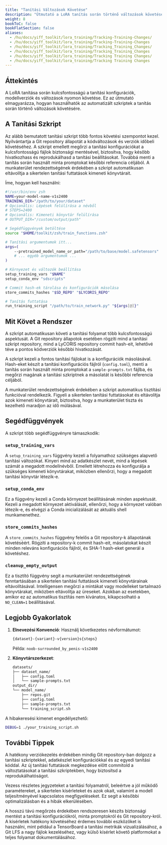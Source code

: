 ```yaml
---
title: "Tanítási Változások Követése"
description: "Útmutató a LoRA tanítás során történő változások követéséhez automatizált szkriptek segítségével"
weight: 8
bookToC: false
bookFlatSection: false
aliases:
  - /hu/docs/yiff_toolkit/lora_training/Tracking-Training-Changes/
  - /hu/docs/yiff_toolkit/lora_training/Tracking-Training-Changes
  - /hu/docs/yiff_toolkit/lora_training/Tracking_Training_Changes/
  - /hu/docs/yiff_toolkit/lora_training/Tracking_Training_Changes
  - /hu/docs/yiff_toolkit/lora_training/Tracking Training Changes/
  - /hu/docs/yiff_toolkit/lora_training/Tracking Training Changes
---
```


## Áttekintés

A LoRA tanítása során kulcsfontosságú a tanítási konfigurációk, modellverziók és változások nyomon követése. Ez az útmutató elmagyarázza, hogyan használhatók az automatizált szkriptek a tanítás során történő változások követésére.

## A Tanítási Szkript

Az alább bemutatott tanítási szkript több fontos követési szempontot kezel. Nyilvántartja a Git repository állapotát a kódváltozások és verziók időbeli követéséhez. A szkript emellett megőrzi a tanítási konfigurációkat a kulcsfontosságú fájlok biztonsági mentésével, biztosítva, hogy később hivatkozhass és reprodukálhasd a tanítási beállításokat. Továbbá menti a tanítás során használt minta promptokat későbbi referencia céljából. A munkaterület rendezettségének érdekében a szkript automatikusan eltávolítja a sikertelen tanítási futtatások kimeneti könyvtárait.

Íme, hogyan kell használni:

```zsh
#!/usr/bin/env zsh
NAME=your-model-name-v1s2400
TRAINING_DIR="/path/to/your/dataset"
# Opcionális: Lépések felülírása a névből
# STEPS=2400
# Opcionális: Kimeneti könyvtár felülírása
# OUTPUT_DIR="/custom/output/path"

# Segédfüggvények betöltése
source "$HOME/toolkit/zsh/train_functions.zsh"

# Tanítási argumentumok itt...
args=(
    --pretrained_model_name_or_path="/path/to/base/model.safetensors"
    # ... egyéb argumentumok ...
)

# Környezet és változók beállítása
setup_training_vars "$NAME"
setup_conda_env "sdscripts"

# Commit hash-ek tárolása és konfigurációk másolása
store_commits_hashes "$SD_REPO" "$LYCORIS_REPO"

# Tanítás futtatása
run_training_script "/path/to/train_network.py" "${args[@]}"
```

## Mit Követ a Rendszer

A szkript automatikusan követi a tanítási folyamat több kulcsfontosságú aspektusát. A Git repository állapotok esetében rögzíti mind a tanítási szkript repository, mind a LyCORIS repository commit hash-eit, lehetővé téve a pontos kódverziók későbbi hivatkozását.

A szkript kezeli a fontos tanítási fájlokat is a konfigurációk másolásával. Hash-eket készít a tanítási konfigurációs fájlról (`config.toml`), menti a tanítás során használt minta promptokat a `sample-prompts.txt` fájlba, és megőrzi magának a tanítási szkriptnek a másolatát is későbbi referencia céljából.

A munkaterület rendezettségének érdekében a szkript automatikus tisztítási funkcióval rendelkezik. Figyeli a sikertelen tanítási futtatásokat és eltávolítja azok kimeneti könyvtárait, biztosítva, hogy a munkaterület tiszta és kezelhető maradjon az idő múlásával.

## Segédfüggvények

A szkript több segédfüggvényre támaszkodik:

### `setup_training_vars`

A `setup_training_vars` függvény kezeli a folyamathoz szükséges alapvető tanítási változókat. Kinyeri mind az adatkészlet nevét, mind a lépések számát a megadott modellnévből. Emellett létrehozza és konfigurálja a szükséges kimeneti könyvtárakat, miközben ellenőrzi, hogy a megadott tanítási könyvtár létezik-e.

### `setup_conda_env`

Ez a függvény kezeli a Conda környezet beállításának minden aspektusát. Kezeli a megadott környezet aktiválását, ellenőrzi, hogy a környezet valóban létezik-e, és elvégzi a Conda inicializálását az aktuális shell munkamenethez.

### `store_commits_hashes`

A `store_commits_hashes` függvény felelős a Git repository-k állapotának követéséért. Rögzíti a repository-k commit hash-eit, másolatokat készít minden releváns konfigurációs fájlról, és SHA-1 hash-eket generál a követéshez.

### `cleanup_empty_output`

Ez a tisztító függvény segít a munkaterület rendezettségének fenntartásában a sikertelen tanítási futtatások kimeneti könyvtárainak eltávolításával. Intelligensen megőrzi a mintákat vagy modelleket tartalmazó könyvtárakat, miközben eltávolítja az üreseket. Azokban az esetekben, amikor ez az automatikus tisztítás nem kívánatos, kikapcsolható a `NO_CLEAN=1` beállításával.

## Legjobb Gyakorlatok

1. **Elnevezési Konvenció**: Használj következetes névformátumot:

   ```bash
   {dataset}-{variant}-v{version}s{steps}
   ```

   Példa: `noob-surrounded_by_penis-v1s2400`

2. **Könyvtárszerkezet**:

   ```bash
   datasets/
   ├── dataset_name/
   │   ├── config.toml
   │   └── sample-prompts.txt
   output_dir/
   └── model_name/
       ├── repos.git
       ├── config.toml
       ├── sample-prompts.txt
       └── training_script.sh
   ```

A hibakeresési kimenet engedélyezhető:

```bash
DEBUG=1 ./your_training_script.sh
```

## További Tippek

A hatékony verziókezelés érdekében mindig Git repository-ban dolgozz a tanítási szkriptekkel, adatkészlet konfigurációkkal és az egyedi tanítási kóddal. Az új tanítási futtatások megkezdése előtt commitold a változtatásokat a tanítási szkriptekben, hogy biztosítsd a reprodukálhatóságot.

Vezess részletes jegyzeteket a tanítási folyamatról, beleértve a jól működő paramétereket, a sikertelen kísérleteket és azok okait, valamint a modell teljesítményével kapcsolatos megfigyeléseket. Ez segít a későbbi optimalizálásban és a hibák elkerülésében.

A hosszú távú megőrzés érdekében rendszeresen készíts biztonsági mentést a tanítási konfigurációkról, minta promptokról és Git repository-król. A kísérletek hatékony követéséhez érdemes további eszközöket is használni, mint például a TensorBoard a tanítási metrikák vizualizálásához, a Git LFS a nagy fájlok kezeléséhez, vagy külső kísérlet követő platformokat a teljes folyamat dokumentálásához.
